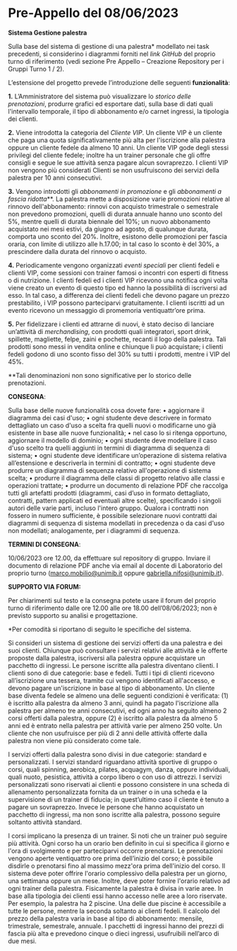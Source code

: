 # Pre-Appello del 08/06/2023

**Sistema Gestione palestra**

Sulla base del sistema di gestione di una palestra\* modellato nei task precedenti, si considerino i diagrammi forniti nel *link GitHub* del proprio turno di riferimento (vedi sezione Pre Appello – Creazione Repository per i Gruppi Turno 1 / 2).

L’estensione del progetto prevede l’introduzione delle seguenti **funzionalità**:

**1.** L’Amministratore del sistema può visualizzare lo *storico delle prenotazioni*, produrre grafici ed esportare dati, sulla base di dati quali l'intervallo temporale, il tipo di abbonamento e/o carnet ingressi, la tipologia dei clienti.

**2.** Viene introdotta la categoria del *Cliente VIP*. Un cliente VIP è un cliente che paga una quota
significativamente più alta per l'iscrizione alla palestra oppure un cliente fedele da almeno 10 anni. Un cliente VIP gode degli stessi privilegi del cliente fedele; inoltre ha un trainer personale che gli offre consigli e segue le sue attività senza pagare alcun sovraprezzo. I clienti VIP non vengono più considerati Clienti se non usufruiscono dei servizi della palestra per 10 anni consecutivi.

**3.** Vengono introdotti gli *abbonamenti in promozione* e gli *abbonamenti a fascia ridotta*\*\*. La
palestra mette a disposizione varie promozioni relative al rinnovo dell'abbonamento: rinnovi con acquisto trimestrale o semestrale non prevedono promozioni, quelli di durata annuale hanno uno sconto del 5%, mentre quelli di durata biennale del 10%; un nuovo abbonamento acquistato nei mesi estivi, da giugno ad agosto, di qualunque durata, comporta uno sconto del 20%. Inoltre, esistono delle promozioni per fascia oraria, con limite di utilizzo alle h.17.00; in tal caso lo sconto è del 30%, a prescindere dalla durata del rinnovo o acquisto.

**4.** Periodicamente vengono organizzati *eventi speciali* per clienti fedeli e clienti VIP, come sessioni con trainer famosi o incontri con esperti di fitness o di nutrizione. I clienti fedeli ed i clienti VIP ricevono una notifica ogni volta viene creato un evento di questo tipo ed hanno la possibilità di iscriversi ad esso. In tal caso, a differenza dei clienti fedeli che devono pagare un prezzo prestabilito, i VIP possono parteciparvi gratuitamente. I clienti iscritti ad un evento ricevono un messaggio di promemoria ventiquattr’ore prima.

**5.** Per fidelizzare i clienti ed attrarne di nuovi, è stato deciso di lanciare un’attività di *merchandising*, con prodotti quali integratori, sport drink, spillette, magliette, felpe, zaini e pochette, recanti il logo della palestra. Tali prodotti sono messi in vendita online e chiunque li può acquistare; i clienti fedeli godono di uno sconto fisso del 30% su tutti i prodotti, mentre i VIP del 45%.

\*\*Tali denominazioni non sono significative per lo storico delle prenotazioni.

**CONSEGNA**:

Sulla base delle nuove funzionalità cosa dovete fare:
• aggiornare il diagramma dei casi d'uso;
• ogni studente deve descrivere in formato dettagliato un caso d'uso a scelta fra quelli nuovi o modificarne uno già esistente in base alle nuove funzionalità;
• nel caso lo si ritenga opportuno, aggiornare il modello di dominio;
• ogni studente deve modellare il caso d'uso scelto tra quelli aggiunti in termini di diagramma di sequenza di sistema;
• ogni studente deve identificare un’operazione di sistema relativa all’estensione e descriverla in termini di contratto;
• ogni studente deve produrre un diagramma di sequenza relativo all'operazione di sistema scelta;
• produrre il diagramma delle classi di progetto relativo alle classi e operazioni trattate;
• produrre un documento di relazione PDF che raccolga tutti gli artefatti prodotti (diagrammi, casi d’uso in formato dettagliato, contratti, pattern applicati ed eventuali altre scelte), specificando i singoli autori delle varie parti, incluso l'intero gruppo.
Qualora i contratti non fossero in numero sufficiente, è possibile selezionare nuovi contratti dai diagrammi di sequenza di sistema modellati in precedenza o da casi d'uso non modellati;
analogamente, per i diagrammi di sequenza.

**TERMINI DI CONSEGNA**:

10/06/2023 ore 12.00, da effettuare sul repository di gruppo.
Inviare il documento di relazione PDF anche via email al docente di Laboratorio del proprio turno
(marco.mobilio@unimib.it oppure gabriella.nifosi@unimib.it).

**SUPPORTO VIA FORUM:**

Per chiarimenti sul testo e la consegna potete usare il forum del proprio turno di riferimento dalle ore 12.00 alle ore 18.00 dell’08/06/2023; non è previsto supporto su analisi e progettazione.

\*Per comodità si riportano di seguito le specifiche del sistema.

Si consideri un sistema di gestione dei servizi offerti da una palestra e dei suoi clienti. Chiunque può consultare i servizi relativi alle attività e le offerte proposte dalla palestra, iscriversi alla palestra oppure acquistare un pacchetto di ingressi. Le persone iscritte alla palestra diventano clienti. I clienti sono di due categorie: base e fedeli. Tutti i tipi di clienti ricevono all’iscrizione una tessera, tramite cui vengono identificati all'accesso, e devono pagare un'iscrizione in base al tipo di abbonamento. Un cliente base diventa fedele se almeno una delle seguenti condizioni è verificata: (1) è iscritto alla palestra da almeno 3 anni, quindi ha pagato l'iscrizione alla palestra per almeno tre anni consecutivi, ed ogni anno ha seguito almeno 2 corsi offerti dalla palestra, oppure (2) è iscritto alla palestra da almeno 5 anni ed è entrato nella palestra per attività varie per almeno 250 volte. Un cliente che non usufruisce per più di 2 anni delle attività offerte dalla palestra non viene più considerato come tale.

I servizi offerti dalla palestra sono divisi in due categorie: standard e personalizzati. I servizi standard riguardano attività sportive di gruppo o corsi, quali spinning, aerobica, pilates, acquagym, danza, oppure individuali, quali nuoto, pesistica, attività a corpo libero o con uso di attrezzi. I servizi personalizzati sono riservati ai clienti e possono consistere in una scheda di allenamento personalizzata fornita da un trainer o in una scheda e la supervisione di un trainer di fiducia; in quest’ultimo caso il cliente è tenuto a pagare un sovraprezzo. Invece le persone che hanno acquistato un pacchetto di ingressi, ma non sono iscritte alla palestra, possono seguire soltanto attività standard.

I corsi implicano la presenza di un trainer. Si noti che un trainer può seguire più attività. Ogni corso ha un orario ben definito in cui si specifica il giorno e l'ora di svolgimento e per parteciparvi occorre prenotarsi. Le prenotazioni vengono aperte ventiquattro ore prima dell’inizio del corso; è possibile disdirle o prenotarsi fino al massimo mezz'ora prima dell'inizio del corso.
Il sistema deve poter offrire l'orario complessivo della palestra per un giorno, una settimana oppure un mese. Inoltre, deve poter fornire l'orario relativo ad ogni trainer della palestra.
Fisicamente la palestra è divisa in varie aree. In base alla tipologia dei clienti essi hanno accesso nelle aree a loro riservate. Per esempio, la palestra ha 2 piscine. Una delle due piscine è accessibile a tutte le persone, mentre la seconda soltanto ai clienti fedeli.
Il calcolo del prezzo della palestra varia in base al tipo di abbonamento: mensile, trimestrale, semestrale, annuale. I pacchetti di ingressi hanno dei prezzi di fascia più alta e prevedono cinque o dieci ingressi, usufruibili nell’arco di due mesi.
